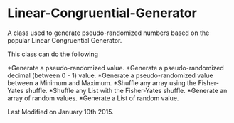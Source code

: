 # Linear-Congruential-Generator
A class used to generate pseudo-randomized numbers based on the popular Linear Congruential Generator.

This class can do the following

   *Generate a pseudo-randomized value. 
   *Generate a pseudo-randomized decimal (between 0 - 1) value. 
   *Generate a pseudo-randomized value between a Minimum and Maximum.
   *Shuffle any array using the Fisher-Yates shuffle.
   *Shuffle any List<T> with the Fisher-Yates shuffle.
   *Generate an array of random values.
   *Generate a List<T> of random value.
  
  Last Modified on January 10th 2015.
